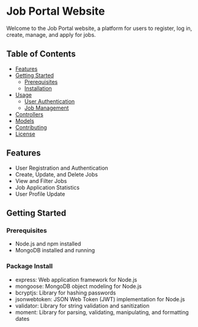 # Job Portal Website

Welcome to the Job Portal website, a platform for users to register, log in, create, manage, and apply for jobs.

## Table of Contents

- [Features](#features)
- [Getting Started](#getting-started)
  - [Prerequisites](#prerequisites)
  - [Installation](#installation)
- [Usage](#usage)
  - [User Authentication](#user-authentication)
  - [Job Management](#job-management)
- [Controllers](#controllers)
- [Models](#models)
- [Contributing](#contributing)
- [License](#license)

## Features

- User Registration and Authentication
- Create, Update, and Delete Jobs
- View and Filter Jobs
- Job Application Statistics
- User Profile Update

## Getting Started

### Prerequisites

- Node.js and npm installed
- MongoDB installed and running

### Package Install
- express: Web application framework for Node.js
- mongoose: MongoDB object modeling for Node.js
- bcryptjs: Library for hashing passwords
- jsonwebtoken: JSON Web Token (JWT) implementation for Node.js
- validator: Library for string validation and sanitization
- moment: Library for parsing, validating, manipulating, and formatting dates
